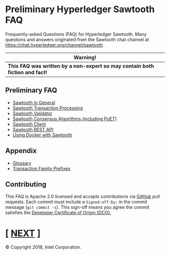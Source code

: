 # Preliminary Hyperledger Sawtooth FAQ
Frequently-asked Questions (FAQ) for Hyperledger Sawtooth.
Many questions and answers originated from the Sawtooth chat channel at
https://chat.hyperledger.org/channel/sawtooth

| **Warning!**    |
|-----------------|
| **This FAQ was written by a non-expert so may contain both fiction and fact!** |

## Preliminary FAQ
* [Sawtooth in General](sawtooth.rst)
* [Sawtooth Transaction Processing](transaction-processing.rst)
* [Sawtooth Validator](validator.rst)
* [Sawtooth Consensus Algorithms (including PoET)](consensus.rst)
* [Sawtooth Client](client.rst)
* [Sawtooth REST API](rest.rst)
* [Using Docker with Sawtooth](docker.rst)

## Appendix
* [Glossary](glossary.rst)
* [Transaction Family Prefixes](prefixes.rst)

## Contributing

This FAQ is Apache 2.0 licensed and accepts contributions via
[GitHub](https://github.com/danintel/sawtooth-faq) pull requests.
Each commit must include a `Signed-off-by:` in the commit message (`git commit -s`). This sign-off means you agree the commit satisfies the [Developer Certificate of Origin (DCO).](https://developercertificate.org/)

# \[ [NEXT](validator.rst) \]

© Copyright 2018, Intel Corporation.
